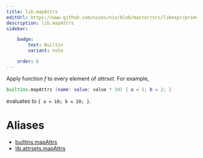 ```yaml
---
title: lib.mapAttrs
editUrl: https://www.github.com/nixos/nix/blob/master/src/libexpr/primops.cc
description: lib.mapAttrs
sidebar:

    badge:
        text: Builtin
        variant: note

    order: 8
---
```


Apply function *f* to every element of *attrset*. For example,

```nix
builtins.mapAttrs (name: value: value * 10) { a = 1; b = 2; }
```

evaluates to `{ a = 10; b = 20; }`.


# Aliases

- [builtins.mapAttrs](/nix-doc-comments/reference/builtins/builtins-mapAttrs)
- [lib.attrsets.mapAttrs](/nix-doc-comments/reference/lib/attrsets/lib-attrsets-mapAttrs)


